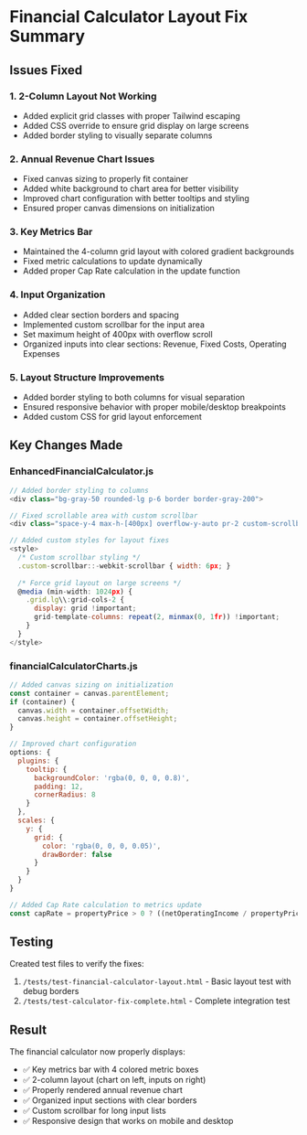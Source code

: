 # Financial Calculator Layout Fix Summary

## Issues Fixed

### 1. **2-Column Layout Not Working**
- Added explicit grid classes with proper Tailwind escaping
- Added CSS override to ensure grid display on large screens
- Added border styling to visually separate columns

### 2. **Annual Revenue Chart Issues**
- Fixed canvas sizing to properly fit container
- Added white background to chart area for better visibility
- Improved chart configuration with better tooltips and styling
- Ensured proper canvas dimensions on initialization

### 3. **Key Metrics Bar**
- Maintained the 4-column grid layout with colored gradient backgrounds
- Fixed metric calculations to update dynamically
- Added proper Cap Rate calculation in the update function

### 4. **Input Organization**
- Added clear section borders and spacing
- Implemented custom scrollbar for the input area
- Set maximum height of 400px with overflow scroll
- Organized inputs into clear sections: Revenue, Fixed Costs, Operating Expenses

### 5. **Layout Structure Improvements**
- Added border styling to both columns for visual separation
- Ensured responsive behavior with proper mobile/desktop breakpoints
- Added custom CSS for grid layout enforcement

## Key Changes Made

### EnhancedFinancialCalculator.js
```javascript
// Added border styling to columns
<div class="bg-gray-50 rounded-lg p-6 border border-gray-200">

// Fixed scrollable area with custom scrollbar
<div class="space-y-4 max-h-[400px] overflow-y-auto pr-2 custom-scrollbar">

// Added custom styles for layout fixes
<style>
  /* Custom scrollbar styling */
  .custom-scrollbar::-webkit-scrollbar { width: 6px; }
  
  /* Force grid layout on large screens */
  @media (min-width: 1024px) {
    .grid.lg\\:grid-cols-2 {
      display: grid !important;
      grid-template-columns: repeat(2, minmax(0, 1fr)) !important;
    }
  }
</style>
```

### financialCalculatorCharts.js
```javascript
// Added canvas sizing on initialization
const container = canvas.parentElement;
if (container) {
  canvas.width = container.offsetWidth;
  canvas.height = container.offsetHeight;
}

// Improved chart configuration
options: {
  plugins: {
    tooltip: {
      backgroundColor: 'rgba(0, 0, 0, 0.8)',
      padding: 12,
      cornerRadius: 8
    }
  },
  scales: {
    y: {
      grid: {
        color: 'rgba(0, 0, 0, 0.05)',
        drawBorder: false
      }
    }
  }
}

// Added Cap Rate calculation to metrics update
const capRate = propertyPrice > 0 ? ((netOperatingIncome / propertyPrice) * 100).toFixed(1) : 0;
```

## Testing

Created test files to verify the fixes:
1. `/tests/test-financial-calculator-layout.html` - Basic layout test with debug borders
2. `/tests/test-calculator-fix-complete.html` - Complete integration test

## Result

The financial calculator now properly displays:
- ✅ Key metrics bar with 4 colored metric boxes
- ✅ 2-column layout (chart on left, inputs on right)
- ✅ Properly rendered annual revenue chart
- ✅ Organized input sections with clear borders
- ✅ Custom scrollbar for long input lists
- ✅ Responsive design that works on mobile and desktop